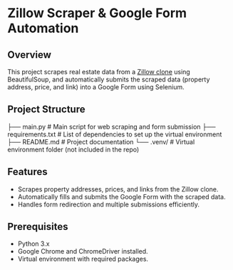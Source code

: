 # Zillow Scraper & Google Form Automation

## Overview
This project scrapes real estate data from a [Zillow clone](https://appbrewery.github.io/Zillow-Clone/) using BeautifulSoup, and automatically submits the scraped data (property address, price, and link) into a Google Form using Selenium.

## Project Structure
├── main.py               # Main script for web scraping and form submission
├── requirements.txt      # List of dependencies to set up the virtual environment
├── README.md             # Project documentation
└── .venv/                 # Virtual environment folder (not included in the repo)



## Features
- Scrapes property addresses, prices, and links from the Zillow clone.
- Automatically fills and submits the Google Form with the scraped data.
- Handles form redirection and multiple submissions efficiently.

## Prerequisites
- Python 3.x
- Google Chrome and ChromeDriver installed.
- Virtual environment with required packages.

